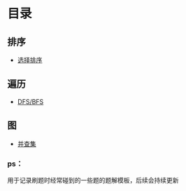 # 目录

## 排序

- [选择排序](./src/排序/选择排序)

## 遍历

- [DFS/BFS](./src/遍历/DFSAndBFS)

## 图

- [并查集](./src/图/并查集)


### ps：

用于记录刷题时经常碰到的一些题的题解模板，后续会持续更新


























